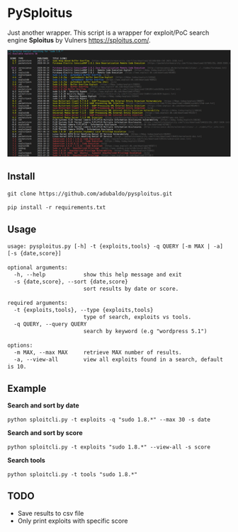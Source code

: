 # PySploitus
Just another wrapper. This script is a wrapper for exploit/PoC search engine **Sploitus** by Vulners https://sploitus.com/.

![screenshot](img/pysploitus.png)

## Install
`git clone https://github.com/adubaldo/pysploitus.git`

`pip install -r requirements.txt`

## Usage
```
usage: pysploitus.py [-h] -t {exploits,tools} -q QUERY [-m MAX | -a] [-s {date,score}]

optional arguments:
  -h, --help            show this help message and exit
  -s {date,score}, --sort {date,score}
                        sort results by date or score.

required arguments:
  -t {exploits,tools}, --type {exploits,tools}
                        type of search, exploits vs tools.
  -q QUERY, --query QUERY
                        search by keyword (e.g "wordpress 5.1")

options:
  -m MAX, --max MAX     retrieve MAX number of results.
  -a, --view-all        view all exploits found in a search, default is 10.
```
## Example

**Search and sort by date**

`python sploitcli.py -t exploits -q "sudo 1.8.*" --max 30 -s date`

**Search and sort by score**

`python sploitcli.py -t exploits "sudo 1.8.*" --view-all -s score`

**Search tools**

`python sploitcli.py -t tools "sudo 1.8.*"`

## TODO
- Save results to csv file
- Only print exploits with specific score
